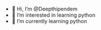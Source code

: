 - 👋 Hi, I’m @Deepthipendem
- 👀 I’m interested in learning python
- 🌱 I’m currently learning python

<!---
Deepthipendem/Deepthipendem is a ✨ special ✨ repository because its `README.md` (this file) appears on your GitHub profile.
You can click the Preview link to take a look at your changes.
--->
